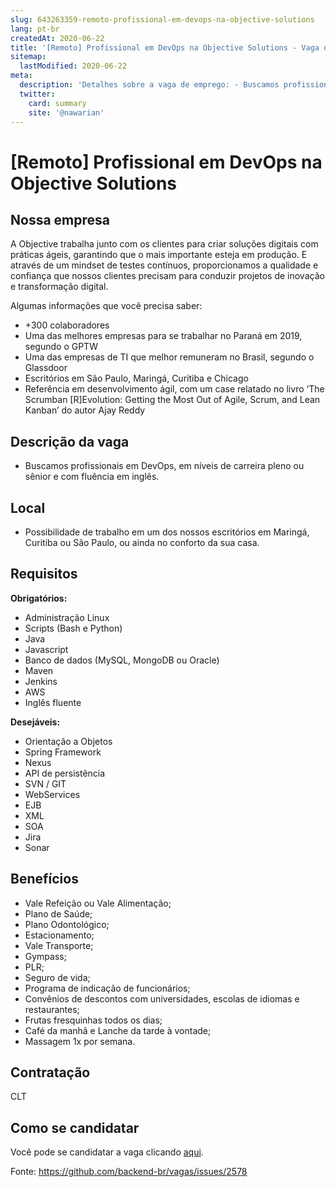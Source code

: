 ```yaml
---
slug: 643263359-remoto-profissional-em-devops-na-objective-solutions
lang: pt-br
createdAt: 2020-06-22
title: '[Remoto] Profissional em DevOps na Objective Solutions - Vaga de Emprego'
sitemap:
  lastModified: 2020-06-22
meta:
  description: 'Detalhes sobre a vaga de emprego: - Buscamos profissionais em DevOps, em níveis de carreira pleno ou sênior e com fluência em inglês.'
  twitter:
    card: summary
    site: '@nawarian'
---
```


# [Remoto] Profissional em DevOps na Objective Solutions

<!-- 
==================================================
POR FAVOR, SÓ POSTE SE A VAGA FOR PARA BACK-END!

Não faça distinção de gênero no título da vaga.

Use: "Back-End Developer" ao invés de 
"Desenvolvedor Back-End" \o/

Exemplo: `[São Paulo] Back-End Developer @ NOME DA EMPRESA`
==================================================
-->

## Nossa empresa

A Objective trabalha junto com os clientes para criar soluções digitais com práticas ágeis, garantindo que o mais importante esteja em produção. E através de um mindset de testes contínuos, proporcionamos a qualidade e confiança que nossos clientes precisam para conduzir projetos de inovação e transformação digital.

Algumas informações que você precisa saber:

- +300 colaboradores
- Uma das melhores empresas para se trabalhar no Paraná em 2019, segundo o GPTW
- Uma das empresas de TI que melhor remuneram no Brasil, segundo o Glassdoor
- Escritórios em São Paulo, Maringá, Curitiba e Chicago
- Referência em desenvolvimento ágil, com um case relatado no livro ‘The Scrumban [R]Evolution: Getting the Most Out of Agile, Scrum, and Lean Kanban’ do autor Ajay Reddy

## Descrição da vaga

- Buscamos profissionais em DevOps, em níveis de carreira pleno ou sênior e com fluência em inglês.


## Local

- Possibilidade de trabalho em um dos nossos escritórios em Maringá, Curitiba ou São Paulo, ou ainda no conforto da sua casa.

## Requisitos

**Obrigatórios:**

- Administração Linux
- Scripts (Bash e Python)
- Java
- Javascript
- Banco de dados (MySQL, MongoDB ou Oracle)
- Maven
- Jenkins
- AWS
- Inglês fluente

**Desejáveis:**

- Orientação a Objetos
- Spring Framework
- Nexus
- API de persistência
- SVN / GIT
- WebServices
- EJB
- XML
- SOA
- Jira
- Sonar


## Benefícios

- Vale Refeição ou Vale Alimentação;
- Plano de Saúde;
- Plano Odontológico;
- Estacionamento;
- Vale Transporte;
- Gympass;
- PLR;
- Seguro de vida;
- Programa de indicação de funcionários;
- Convênios de descontos com universidades, escolas de idiomas e restaurantes;
- Frutas fresquinhas todos os dias;
- Café da manhã e Lanche da tarde à vontade;
- Massagem 1x por semana.


## Contratação

CLT

## Como se candidatar

Você pode se candidatar a vaga clicando [aqui](https://objective.gupy.io/jobs/138365).


Fonte: https://github.com/backend-br/vagas/issues/2578